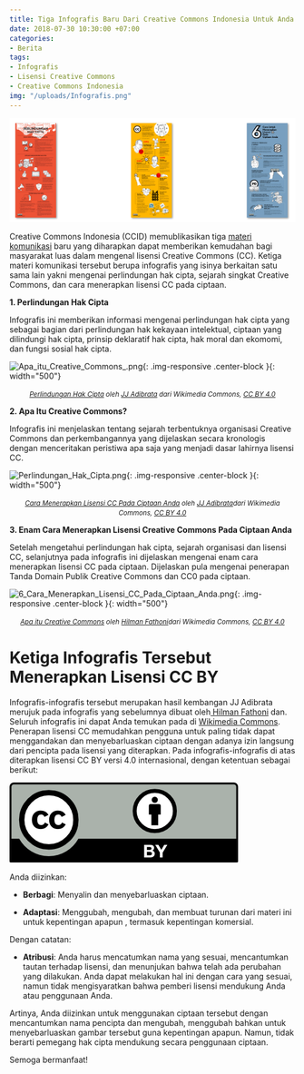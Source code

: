 ```yaml
---
title: Tiga Infografis Baru Dari Creative Commons Indonesia Untuk Anda Semua!
date: 2018-07-30 10:30:00 +07:00
categories:
- Berita
tags:
- Infografis
- Lisensi Creative Commons
- Creative Commons Indonesia
img: "/uploads/Infografis.png"
---
```


![Infografis.png](/uploads/Infografis.png)

Creative Commons Indonesia (CCID) memublikasikan tiga [materi komunikasi](https://commons.wikimedia.org/wiki/Category:Materi_Komunikasi_Creative_Commons_Indonesia) baru yang diharapkan dapat memberikan kemudahan bagi masyarakat luas dalam mengenal lisensi Creative Commons (CC). Ketiga materi komunikasi tersebut berupa infografis yang isinya berkaitan satu sama lain yakni mengenai perlindungan hak cipta, sejarah singkat Creative Commons, dan cara menerapkan lisensi CC pada ciptaan.

**1. Perlindungan Hak Cipta**

Infografis ini memberikan informasi mengenai perlindungan hak cipta yang sebagai bagian dari perlindungan hak kekayaan intelektual, ciptaan yang dilindungi hak cipta, prinsip deklaratif hak cipta, hak moral dan ekomomi, dan fungsi sosial hak cipta.

![Apa_itu_Creative_Commons_.png](/uploads/Apa_itu_Creative_Commons_.png){: .img-responsive .center-block }{: width="500"}<center><small><i><a href=" https://upload.wikimedia.org/wikipedia/commons/4/4a/Apa_itu_Creative_Commons%3F.png">Perlindungan Hak Cipta</a> oleh <a href="https://commons.wikimedia.org/wiki/User:Hilmanasdf">JJ Adibrata</a> dari Wikimedia Commons, <a href="https://creativecommons.org/licenses/by/4.0/deed.ms">CC BY 4.0</a></i></small></center>

**2. Apa Itu Creative Commons?**

Infografis ini menjelaskan tentang sejarah terbentuknya organisasi Creative Commons dan perkembangannya yang dijelaskan secara kronologis dengan menceritakan peristiwa apa saja yang menjadi dasar lahirnya lisensi CC.

![Perlindungan_Hak_Cipta.png](/uploads/Perlindungan_Hak_Cipta.png){: .img-responsive .center-block }{: width="500"}<center><small><i><a href=" https://upload.wikimedia.org/wikipedia/commons/8/86/6_Cara_Menerapkan_Lisensi_CC_Pada_Ciptaan_Anda.png">Cara Menerapkan Lisensi CC Pada Ciptaan Anda</a> oleh <a href="https://commons.wikimedia.org/wiki/User:Hilmanasdf">JJ Adibrata</a>dari Wikimedia Commons, <a href="https://creativecommons.org/licenses/by/4.0/deed.ms">CC BY 4.0</a></i></small></center>

**3. Enam Cara Menerapkan Lisensi Creative Commons Pada Ciptaan Anda**

Setelah mengetahui perlindungan hak cipta, sejarah organisasi dan lisensi CC, selanjutnya pada infografis ini dijelaskan mengenai enam cara menerapkan lisensi CC pada ciptaan. Dijelaskan pula mengenai penerapan Tanda Domain Publik Creative Commons dan CC0 pada ciptaan.

![6_Cara_Menerapkan_Lisensi_CC_Pada_Ciptaan_Anda.png](/uploads/6_Cara_Menerapkan_Lisensi_CC_Pada_Ciptaan_Anda.png){: .img-responsive .center-block }{: width="500"}<center><small><i><a href=" https://commons.wikimedia.org/wiki/Category:Materi_Komunikasi_Creative_Commons_Indonesia#/media/File:Perlindungan_Hak_Cipta.png">Apa itu Creative Commons</a> oleh <a href="https://commons.wikimedia.org/wiki/User:Hilmanasdf">Hilman Fathoni</a>dari Wikimedia Commons, <a href="https://creativecommons.org/licenses/by/4.0/deed.ms">CC BY 4.0</a></i></small></center>

# Ketiga Infografis Tersebut Menerapkan Lisensi CC BY

Infografis-infografis tersebut merupakan hasil kembangan JJ Adibrata merujuk pada infografis yang sebelumnya dibuat oleh[ Hilman Fathoni](https://commons.wikimedia.org/wiki/User:Hilmanasdf) dan. Seluruh infografis ini dapat Anda temukan pada di [Wikimedia Commons](https://commons.wikimedia.org/wiki/Category:Materi_Komunikasi_Creative_Commons_Indonesia). Penerapan lisensi CC memudahkan pengguna untuk paling tidak dapat menggandakan dan menyebarluaskan ciptaan dengan adanya izin langsung dari pencipta pada lisensi yang diterapkan. Pada infografis-infografis di atas diterapkan lisensi CC BY versi 4.0 internasional, dengan ketentuan sebagai berikut:

![CC by.png](/uploads/CC%20by.png)

Anda diizinkan:

* **Berbagi**: Menyalin dan menyebarluaskan ciptaan.

* **Adaptasi**: Menggubah, mengubah, dan membuat turunan dari materi ini untuk kepentingan apapun , termasuk kepentingan komersial.

Dengan catatan:

* **Atribusi**: Anda harus mencatumkan nama yang sesuai, mencantumkan tautan terhadap lisensi, dan menunjukan bahwa telah ada perubahan yang dilakukan. Anda dapat melakukan hal ini dengan cara yang sesuai, namun tidak mengisyaratkan bahwa pemberi lisensi mendukung Anda atau penggunaan Anda.

Artinya, Anda diizinkan untuk menggunakan ciptaan tersebut dengan mencantumkan nama pencipta dan mengubah, menggubah bahkan untuk menyebarluaskan gambar tersebut guna kepentingan apapun. Namun, tidak berarti pemegang hak cipta mendukung secara penggunaan ciptaan.

Semoga bermanfaat!
